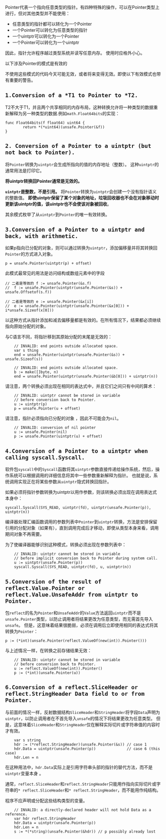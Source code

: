 Pointer代表一个指向任意类型的指针。有四种特殊的操作，可以在Pointer类型上进行，但对其他类型并不能使用：
- 任意类型的指针都可以转化为一个Pointer
- 一个Pointer可以转化为任意类型的指针
- 一个uintptr可以转化为一个Pointer
- 一个Pointer可以转化为一个uintptr

因此，指针允许程序越过类型系统并读写任意内存。 使用时应格外小心。

以下涉及Pointer的模式是有效的

不使用这些模式的代码今天可能无效，或者将来变得无效。即使以下有效模式也带有重要的警告。

## `1.Conversion of a *T1 to Pointer to *T2.`

T2不大于T1，并且两个共享相同的内存布局，这种转换允许将一种类型的数据重新解释为另一种类型的数据.例如`math.Float64bits`的实现：
```
func Float64bits(f float64) uint64 {
		return *(*uint64)(unsafe.Pointer(&f))
}
```

## `2. Conversion of a Pointer to a uintptr (but not back to Pointer).`

将`Pointer`转换为`uintptr`会生成所指向的值的内存地址（整数）。 这种`uintptr`的通常用法是打印它。

**将uintptr转换回Pointer通常是无效的。**

**`uintptr`是整数，不是引用。**
将`Pointer`转换为`uintptr`会创建一个没有指针语义的整数值。 **即使uintptr保留了某个对象的地址，垃圾回收器也不会在对象移动时更新该uintptr的值，该uintptr也不会使该对象被回收**。

其余模式枚举了从`uintptr`到`Pointer`的唯一有效转换。

## `3.Conversion of a Pointer to a uintptr and back, with arithmetic.`

如果p指向已分配的对象，则可以通过转换为`uintptr`，添加偏移量并将其转换回`Pointer`的方式进入对象。

```
p = unsafe.Pointer(uintptr(p) + offset)
```
此模式最常见的用法是访问结构或数组元素中的字段 
```
// 二者是等效的 f := unsafe.Pointer(&s.f)
//	f := unsafe.Pointer(uintptr(unsafe.Pointer(&s)) + unsafe.Offsetof(s.f))
```

```
// 二者是等效的 e := unsafe.Pointer(&x[i])
//	e := unsafe.Pointer(uintptr(unsafe.Pointer(&x[0])) + i*unsafe.Sizeof(x[0]))
```

以这种方式从指针添加和减去偏移量都是有效的。在所有情况下，结果都必须继续指向原始分配的对象。

与C语言不同，将指针移到其原始分配的末尾是无效的：
```
	// INVALID: end points outside allocated space.
	var s thing
	end = unsafe.Pointer(uintptr(unsafe.Pointer(&s)) + unsafe.Sizeof(s))
```

```
	// INVALID: end points outside allocated space.
	b := make([]byte, n)
	end = unsafe.Pointer(uintptr(unsafe.Pointer(&b[0])) + uintptr(n))
```

请注意，两个转换必须出现在相同的表达式中，并且它们之间只有中间的算术：

```
	// INVALID: uintptr cannot be stored in variable
	// before conversion back to Pointer.
	u := uintptr(p)
	p = unsafe.Pointer(u + offset)
```

请注意，指针必须指向已分配的对象 ，因此不可能会为`nil`。

```
	// INVALID: conversion of nil pointer
	u := unsafe.Pointer(nil)
	p := unsafe.Pointer(uintptr(u) + offset)
```

## `4.Conversion of a Pointer to a uintptr when calling syscall.Syscall.`

软件包`syscall`中的`Syscall`函数将其`uintptr`参数直接传递给操作系统，然后，操作系统可以根据调用的详细信息将其中一些参数重新解释为指针。 也就是说，系统调用实现正在将某些参数从`uintptr`隐式转换回指针。

如果必须将指针参数转换为uintptr以用作参数，则该转换必须出现在调用表达式本身中：
```
syscall.Syscall(SYS_READ, uintptr(fd), uintptr(unsafe.Pointer(p)), uintptr(n))
```
编译器处理汇编函数调用的参数列表中`Pointer`到`uintptr`转换，方法是安排保留引用的分配对象（如果有），直到调用完成后才移动，即使从类型本身来看，调用期间对象不再需要。


为了使编译器能够识别这种模式，转换必须出现在参数列表中：

```
	// INVALID: uintptr cannot be stored in variable
	// before implicit conversion back to Pointer during system call.
	u := uintptr(unsafe.Pointer(p))
	syscall.Syscall(SYS_READ, uintptr(fd), u, uintptr(n))
```
## `5.Conversion of the result of reflect.Value.Pointer or reflect.Value.UnsafeAddr from uintptr to Pointer.`

包`reflect`的名为`Pointer`和`UnsafeAddr`的`Value`方法返回`uintptr`而不是`unsafe.Pointer`类型，以防止调用者将结果更改为任意类型，而无需首先导入`unsafe`。 但是，这意味着结果很脆弱，必须在调用后立即使用相同的表达式将其转换为`Pointer`：

```
p := (*int)(unsafe.Pointer(reflect.ValueOf(new(int)).Pointer()))
```

与上述情况一样，在转换之前存储结果无效：
```
	// INVALID: uintptr cannot be stored in variable
	// before conversion back to Pointer.
	u := reflect.ValueOf(new(int)).Pointer()
	p := (*int)(unsafe.Pointer(u))
```

## `6.Conversion of a reflect.SliceHeader or reflect.StringHeader Data field to or from Pointer.`

与前面的情况一样，反射数据结构`SliceHeader`和`StringHeader`将字段`Data`声明为`uintptr`，以防止调用者在不首先导入`unsafe`的情况下将结果更改为任意类型。 但是，这意味着`SliceHeader`和`StringHeader`仅在解释实际切片或字符串值的内容时才有效。

```
	var s string
	hdr := (*reflect.StringHeader)(unsafe.Pointer(&s)) // case 1
	hdr.Data = uintptr(unsafe.Pointer(p))              // case 6 (this case)
	hdr.Len = n
```
在这种用法中，`hdr.Data`实际上是引用字符串头部的指针的替代方法，而不是`uintptr`变量本身 。

通常，`reflect.SliceHeader`和`reflect.StringHeader`只能用作指向实际切片或字符串的`* reflect.SliceHeader`和`* reflect.StringHeader`，而不能用作纯结构。

程序不应声明或分配这些结构类型的变量。
```
	// INVALID: a directly-declared header will not hold Data as a reference.
	var hdr reflect.StringHeader
	hdr.Data = uintptr(unsafe.Pointer(p))
	hdr.Len = n
	s := *(*string)(unsafe.Pointer(&hdr)) // p possibly already lost
```

